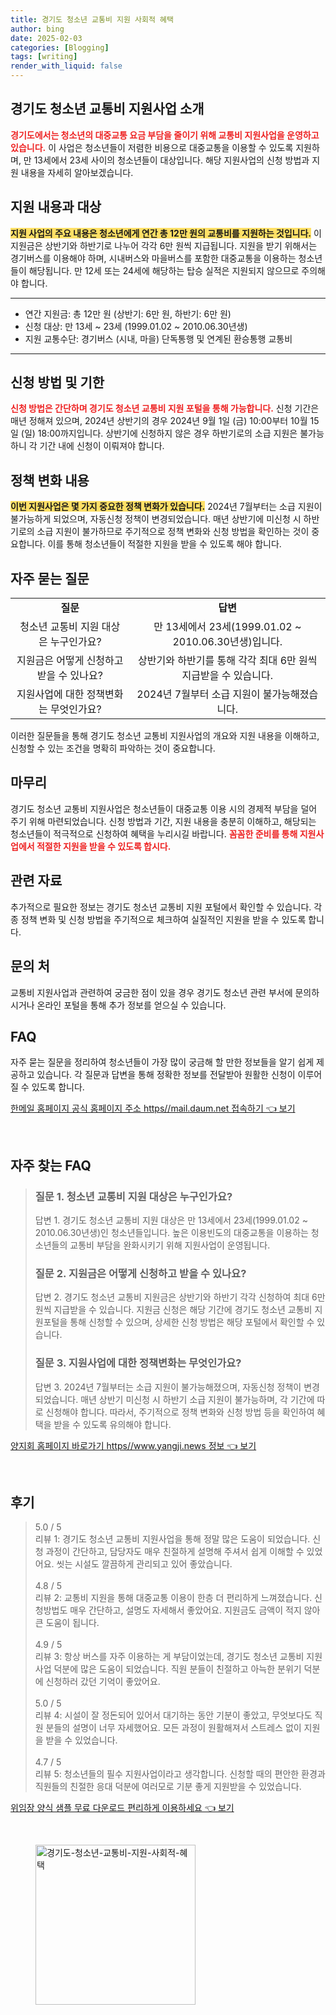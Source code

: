 ```yaml
---
title: 경기도 청소년 교통비 지원 사회적 혜택
author: bing
date: 2025-02-03
categories: [Blogging]
tags: [writing]
render_with_liquid: false
---
```



<h2 id='경기도_청소년_교통비_지원사업_소개'>경기도 청소년 교통비 지원사업 소개</h2>

<p><b><span style="color: #ee2323;">경기도에서는 청소년의 대중교통 요금 부담을 줄이기 위해 교통비 지원사업을 운영하고 있습니다.</span></b> 이 사업은 청소년들이 저렴한 비용으로 대중교통을 이용할 수 있도록 지원하며, 만 13세에서 23세 사이의 청소년들이 대상입니다. 해당 지원사업의 신청 방법과 지원 내용을 자세히 알아보겠습니다.</p>

<h2 id='지원내용과_대상'>지원 내용과 대상</h2>

<p><b><span style="background-color: #ffe066;">지원 사업의 주요 내용은 청소년에게 연간 총 12만 원의 교통비를 지원하는 것입니다.</span></b> 이 지원금은 상반기와 하반기로 나누어 각각 6만 원씩 지급됩니다. 지원을 받기 위해서는 경기버스를 이용해야 하며, 시내버스와 마을버스를 포함한 대중교통을 이용하는 청소년들이 해당됩니다. 만 12세 또는 24세에 해당하는 탑승 실적은 지원되지 않으므로 주의해야 합니다.</p>

<hr />

<ul>
    <li>연간 지원금: 총 12만 원 (상반기: 6만 원, 하반기: 6만 원)</li>
    <li>신청 대상: 만 13세 ~ 23세 (1999.01.02 ~ 2010.06.30년생)</li>
    <li>지원 교통수단: 경기버스 (시내, 마을) 단독통행 및 연계된 환승통행 교통비</li>
</ul>

<hr />

<h2 id='신청방법 및 기한'>신청 방법 및 기한</h2>

<p><b><span style="color: #ee2323;">신청 방법은 간단하며 경기도 청소년 교통비 지원 포털을 통해 가능합니다.</span></b> 신청 기간은 매년 정해져 있으며, 2024년 상반기의 경우 2024년 9월 1일 (금) 10:00부터 10월 15일 (일) 18:00까지입니다. 상반기에 신청하지 않은 경우 하반기로의 소급 지원은 불가능하니 각 기간 내에 신청이 이뤄져야 합니다.</p>

<h2 id='정책변화_내용'>정책 변화 내용</h2>

<p><b><span style="background-color: #ffe066;">이번 지원사업은 몇 가지 중요한 정책 변화가 있습니다.</span></b> 2024년 7월부터는 소급 지원이 불가능하게 되었으며, 자동신청 정책이 변경되었습니다. 매년 상반기에 미신청 시 하반기로의 소급 지원이 불가하므로 주기적으로 정책 변화와 신청 방법을 확인하는 것이 중요합니다. 이를 통해 청소년들이 적절한 지원을 받을 수 있도록 해야 합니다.</p>

<h2 id='자주_묻는_질문'>자주 묻는 질문</h2>

<table>
    <tr>
        <td style="text-align: center; height: 17px;"><b>질문</b></td>
        <td style="text-align: center; height: 17px;"><b>답변</b></td>
    </tr>
    <tr>
        <td style="text-align: center; height: 17px;">청소년 교통비 지원 대상은 누구인가요?</td>
        <td style="text-align: center; height: 17px;">만 13세에서 23세(1999.01.02 ~ 2010.06.30년생)입니다.</td>
    </tr>
    <tr>
        <td style="text-align: center; height: 17px;">지원금은 어떻게 신청하고 받을 수 있나요?</td>
        <td style="text-align: center; height: 17px;">상반기와 하반기를 통해 각각 최대 6만 원씩 지급받을 수 있습니다.</td>
    </tr>
    <tr>
        <td style="text-align: center; height: 17px;">지원사업에 대한 정책변화는 무엇인가요?</td>
        <td style="text-align: center; height: 17px;">2024년 7월부터 소급 지원이 불가능해졌습니다.</td>
    </tr>
</table>

<p>이러한 질문들을 통해 경기도 청소년 교통비 지원사업의 개요와 지원 내용을 이해하고, 신청할 수 있는 조건을 명확히 파악하는 것이 중요합니다.</p>

<h2 id='마무리'>마무리</h2>

<p>경기도 청소년 교통비 지원사업은 청소년들이 대중교통 이용 시의 경제적 부담을 덜어 주기 위해 마련되었습니다. 신청 방법과 기간, 지원 내용을 충분히 이해하고, 해당되는 청소년들이 적극적으로 신청하여 혜택을 누리시길 바랍니다. <b><span style="color: #ee2323;">꼼꼼한 준비를 통해 지원사업에서 적절한 지원을 받을 수 있도록 합시다.</span></b></p>

<h2 id='관련_자료'>관련 자료</h2>

<p>추가적으로 필요한 정보는 경기도 청소년 교통비 지원 포털에서 확인할 수 있습니다. 각종 정책 변화 및 신청 방법을 주기적으로 체크하여 실질적인 지원을 받을 수 있도록 합니다.</p>

<h2 id='문의_처'>문의 처</h2>

<p>교통비 지원사업과 관련하여 궁금한 점이 있을 경우 경기도 청소년 관련 부서에 문의하시거나 온라인 포털을 통해 추가 정보를 얻으실 수 있습니다.</p>

<h2 id='FAQ'>FAQ</h2>

<p>자주 묻는 질문을 정리하여 청소년들이 가장 많이 궁금해 할 만한 정보들을 알기 쉽게 제공하고 있습니다. 각 질문과 답변을 통해 정확한 정보를 전달받아 원활한 신청이 이루어질 수 있도록 합니다.</p>


<p><a class="click-button" title="한메일 홈페이지 공식 홈페이지 주소 https//mail.daum.net 접속하기" href="https://aptwhite.github.io/posts/%ED%95%9C%EB%A9%94%EC%9D%BC-%ED%99%88%ED%8E%98%EC%9D%B4%EC%A7%80-%EA%B3%B5%EC%8B%9D-%ED%99%88%ED%8E%98%EC%9D%B4%EC%A7%80-%EC%A3%BC%EC%86%8C-httpsmail.daum.net-%EC%A0%91%EC%86%8D%ED%95%98%EA%B8%B0/" rel="dofollow">한메일 홈페이지 공식 홈페이지 주소 https//mail.daum.net 접속하기 👈 보기</a></p><br>
<h2 id='자주_찾는_FAQ'>자주 찾는 FAQ</h2>
<div itemscope="" itemtype="https://schema.org/FAQPage"> 
<blockquote> 
<div itemscope="" itemprop="mainEntity" itemtype="https://schema.org/Question"> 
<h3 itemprop="name">질문 1. 청소년 교통비 지원 대상은 누구인가요?</h3> 
<div itemscope="" itemprop="acceptedAnswer" itemtype="https://schema.org/Answer"> 
<span itemprop="text"> 
<p>답변 1. 경기도 청소년 교통비 지원 대상은 만 13세에서 23세(1999.01.02 ~ 2010.06.30년생)인 청소년들입니다. 높은 이용빈도의 대중교통을 이용하는 청소년들의 교통비 부담을 완화시키기 위해 지원사업이 운영됩니다.</p> 
</span> 
</div> 
</div> 

<div itemscope="" itemprop="mainEntity" itemtype="https://schema.org/Question"> 
<h3 itemprop="name">질문 2. 지원금은 어떻게 신청하고 받을 수 있나요?</h3> 
<div itemscope="" itemprop="acceptedAnswer" itemtype="https://schema.org/Answer"> 
<span itemprop="text"> 
<p>답변 2. 경기도 청소년 교통비 지원금은 상반기와 하반기 각각 신청하여 최대 6만 원씩 지급받을 수 있습니다. 지원금 신청은 해당 기간에 경기도 청소년 교통비 지원포털을 통해 신청할 수 있으며, 상세한 신청 방법은 해당 포털에서 확인할 수 있습니다.</p> 
</span> 
</div> 
</div> 

<div itemscope="" itemprop="mainEntity" itemtype="https://schema.org/Question"> 
<h3 itemprop="name">질문 3. 지원사업에 대한 정책변화는 무엇인가요?</h3> 
<div itemscope="" itemprop="acceptedAnswer" itemtype="https://schema.org/Answer"> 
<span itemprop="text"> 
<p>답변 3. 2024년 7월부터는 소급 지원이 불가능해졌으며, 자동신청 정책이 변경되었습니다. 매년 상반기 미신청 시 하반기 소급 지원이 불가능하며, 각 기간에 따로 신청해야 합니다. 따라서, 주기적으로 정책 변화와 신청 방법 등을 확인하여 혜택을 받을 수 있도록 유의해야 합니다.</p> 
</span> 
</div> 
</div> 
</blockquote> 
</div>
<p><a class="click-button" title="양지회 홈페이지 바로가기 https//www.yangji.news 정보" href="https://aptwhite.github.io/posts/%EC%96%91%EC%A7%80%ED%9A%8C-%ED%99%88%ED%8E%98%EC%9D%B4%EC%A7%80-%EB%B0%94%EB%A1%9C%EA%B0%80%EA%B8%B0-httpswww.yangji.news-%EC%A0%95%EB%B3%B4/" rel="dofollow">양지회 홈페이지 바로가기 https//www.yangji.news 정보 👈 보기</a></p><br>
<h2 id='후기'>후기</h2>
<div itemscope itemtype="https://schema.org/Product">
  <blockquote>
  <div itemprop="review" itemscope itemtype="https://schema.org/Review">
      <div itemprop="reviewRating" itemscope itemtype="https://schema.org/Rating"> <span itemprop="ratingValue">5.0</span> / <span itemprop="bestRating">5</span> </div>
      <span itemprop="reviewBody">리뷰 1: 경기도 청소년 교통비 지원사업을 통해 정말 많은 도움이 되었습니다. 신청 과정이 간단하고, 담당자도 매우 친절하게 설명해 주셔서 쉽게 이해할 수 있었어요. 씻는 시설도 깔끔하게 관리되고 있어 좋았습니다.</span>
  </div>
  <br>
  <div itemprop="review" itemscope itemtype="https://schema.org/Review">
      <div itemprop="reviewRating" itemscope itemtype="https://schema.org/Rating"> <span itemprop="ratingValue">4.8</span> / <span itemprop="bestRating">5</span> </div>
      <span itemprop="reviewBody">리뷰 2: 교통비 지원을 통해 대중교통 이용이 한층 더 편리하게 느껴졌습니다. 신청방법도 매우 간단하고, 설명도 자세해서 좋았어요. 지원금도 금액이 적지 않아 큰 도움이 됩니다.</span>
  </div>
  <br>
  <div itemprop="review" itemscope itemtype="https://schema.org/Review">
      <div itemprop="reviewRating" itemscope itemtype="https://schema.org/Rating"> <span itemprop="ratingValue">4.9</span> / <span itemprop="bestRating">5</span> </div>
      <span itemprop="reviewBody">리뷰 3: 항상 버스를 자주 이용하는 게 부담이었는데, 경기도 청소년 교통비 지원사업 덕분에 많은 도움이 되었습니다. 직원 분들이 친절하고 아늑한 분위기 덕분에 신청하러 갔던 기억이 좋았어요.</span>
  </div>
  <br>
  <div itemprop="review" itemscope itemtype="https://schema.org/Review">
      <div itemprop="reviewRating" itemscope itemtype="https://schema.org/Rating"> <span itemprop="ratingValue">5.0</span> / <span itemprop="bestRating">5</span> </div>
      <span itemprop="reviewBody">리뷰 4: 시설이 잘 정돈되어 있어서 대기하는 동안 기분이 좋았고, 무엇보다도 직원 분들의 설명이 너무 자세했어요. 모든 과정이 원활해져서 스트레스 없이 지원을 받을 수 있었습니다.</span>
  </div>
  <br>
  <div itemprop="review" itemscope itemtype="https://schema.org/Review">
      <div itemprop="reviewRating" itemscope itemtype="https://schema.org/Rating"> <span itemprop="ratingValue">4.7</span> / <span itemprop="bestRating">5</span> </div>
      <span itemprop="reviewBody">리뷰 5: 청소년들의 필수 지원사업이라고 생각합니다. 신청할 때의 편안한 환경과 직원들의 친절한 응대 덕분에 여러모로 기분 좋게 지원받을 수 있었습니다.</span>
  </div>
  </blockquote>
</div>
<p><a class="click-button" title="위임장 양식 샘플 무료 다운로드 편리하게 이용하세요" href="https://aptwhite.github.io/posts/%EC%9C%84%EC%9E%84%EC%9E%A5-%EC%96%91%EC%8B%9D-%EC%83%98%ED%94%8C-%EB%AC%B4%EB%A3%8C-%EB%8B%A4%EC%9A%B4%EB%A1%9C%EB%93%9C-%ED%8E%B8%EB%A6%AC%ED%95%98%EA%B2%8C-%EC%9D%B4%EC%9A%A9%ED%95%98%EC%84%B8%EC%9A%94/" rel="dofollow">위임장 양식 샘플 무료 다운로드 편리하게 이용하세요 👈 보기</a></p><br>
<figure class="image"><img src="https://aptwhite.github.io/assets/img/thumbnail/경기도-청소년-교통비-지원-사회적-혜택.webp" alt="경기도-청소년-교통비-지원-사회적-혜택" width="256" height="256"></figure>